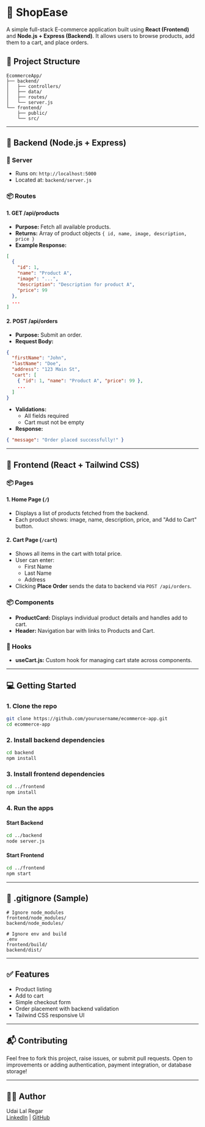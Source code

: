 
# 🛒 ShopEase

A simple full-stack E-commerce application built using **React (Frontend)** and **Node.js + Express (Backend)**. It allows users to browse products, add them to a cart, and place orders.

## 📁 Project Structure
```
EcommerceApp/
├── backend/
│   ├── controllers/
│   ├── data/
│   ├── routes/
│   └── server.js
└── frontend/
    ├── public/
    └── src/
```

---

## 🚀 Backend (Node.js + Express)

### 🔌 Server
- Runs on: `http://localhost:5000`
- Located at: `backend/server.js`

### 📦 Routes

#### 1. **GET /api/products**
- **Purpose:** Fetch all available products.
- **Returns:** Array of product objects `{ id, name, image, description, price }`
- **Example Response:**
```json
[
  {
    "id": 1,
    "name": "Product A",
    "image": "...",
    "description": "Description for product A",
    "price": 99
  },
  ...
]
```

#### 2. **POST /api/orders**
- **Purpose:** Submit an order.
- **Request Body:**
```json
{
  "firstName": "John",
  "lastName": "Doe",
  "address": "123 Main St",
  "cart": [
    { "id": 1, "name": "Product A", "price": 99 },
    ...
  ]
}
```
- **Validations:**
  - All fields required
  - Cart must not be empty
- **Response:**
```json
{ "message": "Order placed successfully!" }
```

---

## 🎨 Frontend (React + Tailwind CSS)

### 📦 Pages

#### 1. **Home Page (`/`)**
- Displays a list of products fetched from the backend.
- Each product shows: image, name, description, price, and "Add to Cart" button.

#### 2. **Cart Page (`/cart`)**
- Shows all items in the cart with total price.
- User can enter:
  - First Name
  - Last Name
  - Address
- Clicking **Place Order** sends the data to backend via `POST /api/orders`.

### 📦 Components

- **ProductCard:** Displays individual product details and handles add to cart.
- **Header:** Navigation bar with links to Products and Cart.

### 🧠 Hooks

- **useCart.js:** Custom hook for managing cart state across components.

---

## 💻 Getting Started

### 1. Clone the repo
```bash
git clone https://github.com/yourusername/ecommerce-app.git
cd ecommerce-app
```

### 2. Install backend dependencies
```bash
cd backend
npm install
```

### 3. Install frontend dependencies
```bash
cd ../frontend
npm install
```

### 4. Run the apps

#### Start Backend
```bash
cd ../backend
node server.js
```

#### Start Frontend
```bash
cd ../frontend
npm start
```

---

## 📄 .gitignore (Sample)

```gitignore
# Ignore node_modules
frontend/node_modules/
backend/node_modules/

# Ignore env and build
.env
frontend/build/
backend/dist/
```

---

## ✅ Features

- Product listing
- Add to cart
- Simple checkout form
- Order placement with backend validation
- Tailwind CSS responsive UI

---

## 📬 Contributing

Feel free to fork this project, raise issues, or submit pull requests. Open to improvements or adding authentication, payment integration, or database storage!

---

## 👨‍💻 Author

Udai Lal Regar  
[LinkedIn](https://linkedin.com/in/udai-lal-regar-144806240) | [GitHub](https://github.com/udai637643)